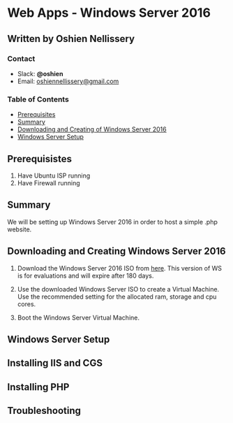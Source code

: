 # Web Apps - Windows Server 2016
## Written by Oshien Nellissery

### Contact 
- Slack: **@oshien**
- Email: oshiennellissery@gmail.com

### Table of Contents

- [Prerequisites](#prereq)
- [Summary](#summary)
- [Downloading and Creating of Windows Server 2016](#windowsdownload)
- [Windows Server Setup](#windowssetup)

## Prerequisistes <a id="prereq"></a>
1. Have Ubuntu ISP running
2. Have Firewall running

## Summary <a id="summary"></a>
We will be setting up Windows Server 2016 in order to host a simple .php website.

## Downloading and Creating Windows Server 2016 <a id="windowsdownload"></a>
1. Download the Windows Server 2016 ISO from [here](https://www.microsoft.com/en-us/evalcenter/evaluate-windows-server-2016#evaluation_4252). This version of WS is for evaluations and will expire after 180 days.

2. Use the downloaded Windows Server ISO to create a Virtual Machine. Use the recommended setting for the allocated ram, storage and cpu cores. 

3. Boot the Windows Server Virtual Machine. 

## Windows Server Setup <a id="windowssetup"></a>

## Installing IIS and CGS

## Installing PHP

## Troubleshooting

